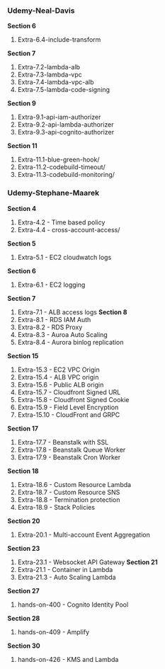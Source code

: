 ### Udemy-Neal-Davis
__Section 6__  
1. Extra-6.4-include-transform

__Section 7__  
1. Extra-7.2-lambda-alb
2. Extra-7.3-lambda-vpc
3. Extra-7.4-lambda-vpc-alb
4. Extra-7.5-lambda-code-signing

__Section 9__  
1. Extra-9.1-api-iam-authorizer
2. Extra-9.2-api-lambda-authorizer
3. Extra-9.3-api-cognito-authorizer

__Section 11__
1. Extra-11.1-blue-green-hook/
2. Extra-11.2-codebuild-timeout/
3. Extra-11.3-codebuild-monitoring/

### Udemy-Stephane-Maarek
__Section 4__
1. Extra-4.2 - Time based policy
2. Extra-4.4 - cross-account-access/

__Section 5__
1. Extra-5.1 - EC2  cloudwatch logs

__Section 6__
1. Extra-6.1 - EC2 logging

__Section 7__  
1. Extra-7.1 - ALB access logs
__Section 8__
1. Extra-8.1 - RDS IAM Auth
2. Extra-8.2 - RDS Proxy
3. Extra-8.3 - Auroa Auto Scaling
4. Extra-8.4 - Aurora binlog replication

__Section 15__  
1. Extra-15.3 - EC2 VPC Origin
2. Extra-15.4 - ALB VPC origin
3. Extra-15.6 - Public ALB origin
4. Extra-15.7 - Cloudfront Signed URL
5. Extra-15.8 - Cloudfront Signed Cookie
6. Extra-15.9 - Field Level Encryption
7. Extra-15.10 - CloudFront and GRPC

__Section 17__  
1. Extra-17.7 - Beanstalk with SSL
2. Extra-17.8 - Beanstalk Queue Worker
3. Extra-17.9 - Beanstalk Cron Worker

__Section 18__  
1. Extra-18.6 - Custom Resource Lambda
2. Extra-18.7 - Custom Resource SNS
3. Extra-18.8 - Termination protection
4. Extra-18.9 - Stack Policies

__Section 20__  
1. Extra-20.1 - Multi-account Event Aggregation

__Section 23__
1. Extra-23.1 - Websocket API Gateway
__Section 21__  
1. Extra-21.1 - Container in Lambda
2. Extra-21.3 - Auto Scaling Lambda

__Section 27__  
1. hands-on-400 - Cognito Identity Pool

__Section 28__  
1. hands-on-409 - Amplify

__Section 30__  
1. hands-on-426 - KMS and Lambda
